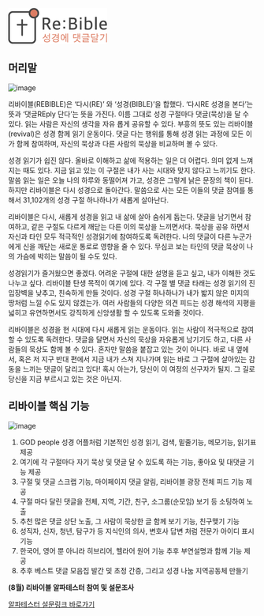 ![Re:Bible logo](/logo.png)

## 머리말

![image](https://github.com/user-attachments/assets/1ad0f7d5-6c30-42ab-b60c-bda247882e77)

리바이블(REBIBLE)은 ‘다시(RE)’ 와 ‘성경(BIBLE)’을 합했다. ‘다시RE 성경을 본다’는 뜻과 ‘댓글REply 단다’는 뜻을 가진다. 이름 그대로 성경 구절마다 댓글(묵상)을 달 수 있다. 읽는 사람은 자신의 생각을 자유 롭게 공유할 수 있다. 부흥의 뜻도 있는 리바이블(revival)은 성경 함께 읽기 운동이다. 댓글 다는 행위를 통해 성경 읽는 과정에 모든 이가 함께 참여하며, 자신의 묵상과 다른 사람의 묵상을 비교하며 볼 수 있다.

성경 읽기가 쉽진 않다. 올바로 이해하고 삶에 적용하는 일은 더 어렵다. 의미 없게 느껴지는 때도 있다. 지금 읽고 있는 이 구절은 내가 사는 시대와 맞지 않다고 느끼기도 한다. 말씀 읽는 일은 오늘 나의 하루와 동떨어져 가고, 성경은 그렇게 낡은 문장의 책이 된다. 하지만 리바이블은 다시 성경으로 돌아간다. 말씀으로 사는 모든 이들의 댓글 참여를 통해서 31,102개의 성경 구절 하나하나가 새롭게 살아난다.

리바이블은 다시, 새롭게 성경을 읽고 내 삶에 살아 숨쉬게 돕는다. 댓글을 남기면서 참여하고, 같은 구절도 다르게 깨닫는 다른 이의 묵상을 느끼면서다. 묵상을 공유 하면서 자신과 타인 모두 적극적인 성경읽기에 참여하도록 독려한다. 나의 댓글이 다른 누군가에게 신을 깨닫는 새로운 통로로 영향을 줄 수 있다. 무심코 보는 타인의 댓글 묵상이 나의 가슴에 박히는 말씀이 될 수도 있다.

성경읽기가 즐거웠으면 좋겠다. 어려운 구절에 대한 설명을 듣고 싶고, 내가 이해한 것도 나누고 싶다. 리바이블 탄생 목적이 여기에 있다. 각 구절 별 댓글 타래는 성경 읽기의 진입장벽을 낮추고, 친숙하게 만들 것이다. 성경 구절 하나하나가 내가 밟지 않은 미지의 땅처럼 느낄 수도 있지 않겠는가. 여러 사람들의 다양한 의견 피드는 성경 해석의 지평을 넓히고 유연하면서도 강직하게 신앙생활 할 수 있도록 도와줄 것이다.

리바이블은 성경을 현 시대에 다시 새롭게 읽는 운동이다. 읽는 사람이 적극적으로 참여할 수 있도록 독려한다. 댓글을 달면서 자신의 묵상을 자유롭게 남기기도 하고, 다른 사람들의 묵상도 함께 볼 수 있다. 혼자만 말씀을 붙잡고 있는 것이 아니다. 바로 내 옆에서, 혹은 저 지구 반대 편에서 지금 내가 스쳐 지나가며 읽는 바로 그 구절에 살아있는 감동을 느끼는 댓글이 달리고 있다! 혹시 아는가, 당신이 이 여정의 선구자가 될지.
그 길로 당신을 지금 부르시고 있는 것은 아닌지.

## 리바이블 핵심 기능

![image](https://github.com/user-attachments/assets/d12d3ab9-e49b-4512-9475-f9e62db1c56c)

1. GOD people 성경 어플처럼 기본적인 성경 읽기, 검색, 밑줄기능, 메모기능, 읽기표 제공
2. 여기에 각 구절마다 자기 묵상 및 댓글 달 수 있도록 하는 기능, 좋아요 및 대댓글 기능 제공
3. 구절 및 댓글 스크랩 기능, 마이페이지 댓글 알림, 리바이블 광장 전체 피드 기능 제공
4. 구절 마다 달린 댓글을 전체, 지역, 기간, 친구, 소그룹(순모임) 보기 등 소팅하여 노출
5. 추천 많은 댓글 상단 노출, 그 사람이 묵상한 글 함께 보기 기능, 친구맺기 기능
6. 성직자, 신자, 청년, 탐구가 등 지식인의 의사, 변호사 답변 처럼 전문가 아이디 표시 기능
7. 한국어, 영어 뿐 아니라 히브리어, 헬라어 원어 기능 추후 부연설명과 함께 기능 제공
8. 추후 베스트 댓글 모음집 발간 및 초정 간증, 그리고 성경 나눔 지역공동체 만들기


**(8월) 리바이블 알파테스터 참여 및 설문조사**

[알파테스터 설문링크 바로가기](https://docs.google.com/forms/d/1He38l5XsqcLrgjg6ZrFawRRw8AFys24RXRL3VXC-WEM/edit?chromeless=1)
